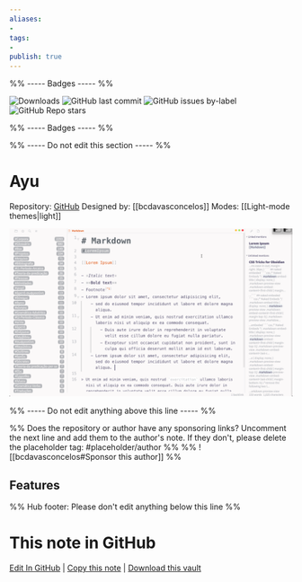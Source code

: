 ```yaml
---
aliases:
- 
tags: 
- 
publish: true
---
```


%% ----- Badges ----- %%

![Downloads](https://img.shields.io/badge/downloads-3280-573E7A?style=for-the-badge&logo=)
![GitHub last commit](https://img.shields.io/github/last-commit/bcdavasconcelos/Obsidian-Ayu?color=573E7A&label=last%20update&logo=github&style=for-the-badge)
![GitHub issues by-label](https://img.shields.io/github/issues/bcdavasconcelos/Obsidian-Ayu/help%20wanted?color=573E7A&logo=github&style=for-the-badge) 
![GitHub Repo stars](https://img.shields.io/github/stars/bcdavasconcelos/Obsidian-Ayu?color=573E7A&logo=github&style=for-the-badge)

%% ----- Badges ----- %%

%% ----- Do not edit this section ----- %%

# Ayu

Repository: [GitHub](https://github.com/bcdavasconcelos/Obsidian-Ayu)
Designed by: [[bcdavasconcelos]]
Modes: [[Light-mode themes|light]]



![screenshot](https://github.com/bcdavasconcelos/Obsidian-Ayu/raw/HEAD/ayu2.png)

%% ----- Do not edit anything above this line ----- %% 

%% Does the repository or author have any sponsoring links? Uncomment the next line and add them to the author's note. If they don't, please delete the placeholder tag: #placeholder/author %%
%% ![[bcdavasconcelos#Sponsor this author]] %%


## Features



%% Hub footer: Please don't edit anything below this line %%

# This note in GitHub

<span class="git-footer">[Edit In GitHub](https://github.dev/obsidian-community/obsidian-hub/blob/main/02%20-%20Community%20Expansions/02.05%20All%20Community%20Expansions/Themes/Ayu.md "git-hub-edit-note") | [Copy this note](https://raw.githubusercontent.com/obsidian-community/obsidian-hub/main/02%20-%20Community%20Expansions/02.05%20All%20Community%20Expansions/Themes/Ayu.md "git-hub-copy-note") | [Download this vault](https://github.com/obsidian-community/obsidian-hub/archive/refs/heads/main.zip "git-hub-download-vault") </span>

